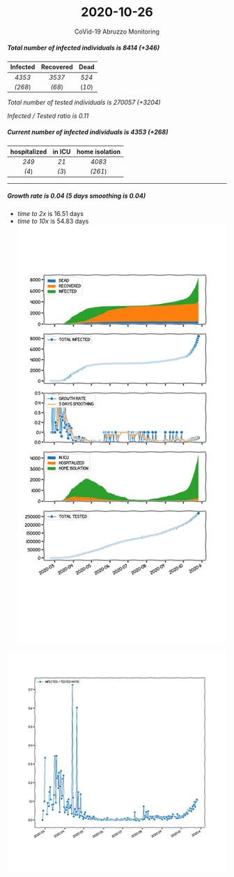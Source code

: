 <div align='center'>

# 2020-10-26
CoVid-19 Abruzzo Monitoring
</div>

##### Total number of infected individuals is 8414 (+346)
Infected | Recovered | Dead
:---: | :---: | :---:
*4353* | *3537* | *524*
*(268*) | *(68*) | (*10*)

*Total number of tested individuals is 270057 (+3204)*

*Infected / Tested ratio is 0.11*
##### Current number of infected individuals is 4353 (+268)
hospitalized | in ICU | home isolation
:---: | :---: | :---:
*249* |*21* |*4083*
*(4*) |*(3*) |*(261*)
***
##### Growth rate is 0.04 (5 days smoothing is 0.04)
- *time to 2x* is 16.51 days
- *time to 10x* is 54.83 days
![stats][stats]

![infected_normalized][infected_normalized]

[stats]: stats_Abruzzo.png
[infected_normalized]: infected_normalized_Abruzzo.png
